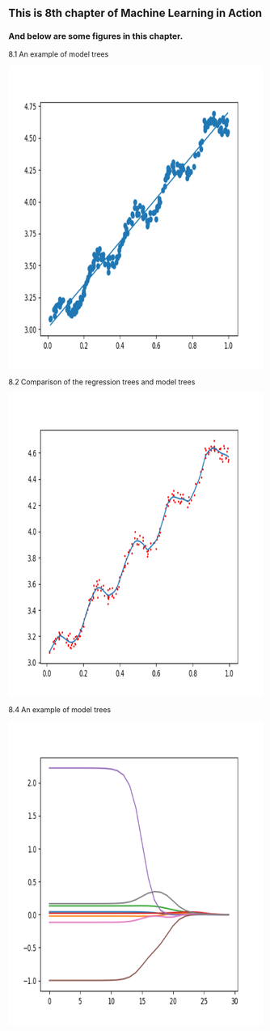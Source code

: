 ## This is 8th chapter of Machine Learning in Action

### And below are some figures in this chapter.

8.1 An example of model trees

<img src="8_1.png" width = "600" height = "600" alt="8.1" />


8.2 Comparison of the regression trees and model trees

<img src="8_2.png" width = "600" height = "600" alt="8.2" />

8.4 An example of model trees

<img src="8_4.png" width = "600" height = "600" alt="8.4" />
